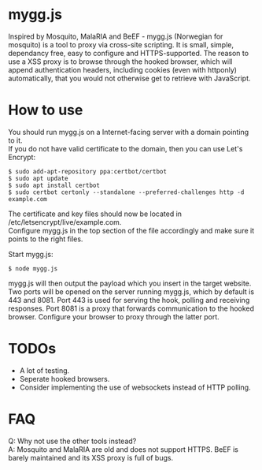 # mygg.js
Inspired by Mosquito, MalaRIA and BeEF - mygg.js (Norwegian for mosquito) is a tool to proxy via cross-site scripting. It is small, simple, dependancy free, easy to configure and HTTPS-supported. The reason to use a XSS proxy is to browse through the hooked browser, which will append authentication headers, including cookies (even with httponly) automatically, that you would not otherwise get to retrieve with JavaScript.

# How to use
You should run mygg.js on a Internet-facing server with a domain pointing to it.  
If you do not have valid certificate to the domain, then you can use Let's Encrypt:
```
$ sudo add-apt-repository ppa:certbot/certbot
$ sudo apt update
$ sudo apt install certbot
$ sudo certbot certonly --standalone --preferred-challenges http -d example.com
```
The certificate and key files should now be located in /etc/letsencrypt/live/example.com.  
Configure mygg.js in the top section of the file accordingly and make sure it points to the right files.  
  
Start mygg.js:
```
$ node mygg.js
```
mygg.js will then output the payload which you insert in the target website. 
Two ports will be opened on the server running mygg.js, which by default is 443 and 8081. Port 443 is used for serving the hook, polling and receiving responses. Port 8081 is a proxy that forwards communication to the hooked browser. Configure your browser to proxy through the latter port.

# TODOs

* A lot of testing.
* Seperate hooked browsers.
* Consider implementing the use of websockets instead of HTTP polling.

# FAQ
Q: Why not use the other tools instead?  
A: Mosquito and MalaRIA are old and does not support HTTPS. BeEF is barely maintained and its XSS proxy is full of bugs.  
